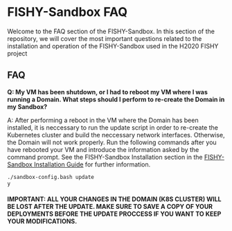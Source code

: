 # FISHY-Sandbox FAQ

Welcome to the FAQ section of the FISHY-Sandbox. In this section of the repository, we will cover the most important questions related to the installation and operation of the FISHY-Sandbox used in the H2020 FISHY project

## FAQ

__Q: My VM has been shutdown, or I had to reboot my VM where I was running a Domain. What steps should I perform to re-create the Domain in my Sandbox?__ 

A: After performing a reboot in the VM where the Domain has been installed, it is neccessary to run the update script in order to re-create the Kubernetes cluster  and build the neccessary network interfaces. Otherwise, the Domain will not work properly. Run the following commands after you have rebooted your VM and introduce the information asked by the command prompt. See the FISHY-Sandbox Installation section in the [FISHY-Sandbox Installation Guide](https://github.com/Networks-it-uc3m/FISHY-Sandbox-development/tree/main/Guides/installation) for further information. 

```bash
./sandbox-config.bash update
y
```
#### IMPORTANT: ALL YOUR CHANGES IN THE DOMAIN (K8S CLUSTER) WILL BE LOST AFTER THE UPDATE. MAKE SURE TO SAVE A COPY OF YOUR DEPLOYMENTS BEFORE THE UPDATE PROCCESS IF YOU WANT TO KEEP YOUR MODIFICATIONS.
